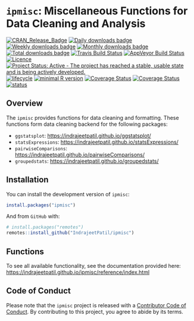 
<!-- README.md is generated from README.Rmd. Please edit that file -->

# `ipmisc`: Miscellaneous Functions for Data Cleaning and Analysis

[![CRAN\_Release\_Badge](http://www.r-pkg.org/badges/version-ago/ipmisc)](https://CRAN.R-project.org/package=ipmisc)
[![Daily downloads
badge](https://cranlogs.r-pkg.org/badges/last-day/ipmisc?color=blue)](https://CRAN.R-project.org/package=ipmisc)
[![Weekly downloads
badge](https://cranlogs.r-pkg.org/badges/last-week/ipmisc?color=blue)](https://CRAN.R-project.org/package=ipmisc)
[![Monthly downloads
badge](https://cranlogs.r-pkg.org/badges/last-month/ipmisc?color=blue)](https://CRAN.R-project.org/package=ipmisc)
[![Total downloads
badge](https://cranlogs.r-pkg.org/badges/grand-total/ipmisc?color=blue)](https://CRAN.R-project.org/package=ipmisc)
[![Travis Build
Status](https://travis-ci.org/IndrajeetPatil/ipmisc.svg?branch=master)](https://travis-ci.org/IndrajeetPatil/ipmisc)
[![AppVeyor Build
Status](https://ci.appveyor.com/api/projects/status/github/IndrajeetPatil/ipmisc?branch=master&svg=true)](https://ci.appveyor.com/project/IndrajeetPatil/ipmisc)
[![Licence](https://img.shields.io/badge/licence-GPL--3-blue.svg)](https://www.gnu.org/licenses/gpl-3.0.en.html)
[![Project Status: Active - The project has reached a stable, usable
state and is being actively
developed.](http://www.repostatus.org/badges/latest/active.svg)](http://www.repostatus.org/#active)
[![lifecycle](https://img.shields.io/badge/lifecycle-maturing-blue.svg)](https://www.tidyverse.org/lifecycle/)
[![minimal R
version](https://img.shields.io/badge/R%3E%3D-3.5.0-6666ff.svg)](https://cran.r-project.org/)
[![Coverage
Status](https://img.shields.io/codecov/c/github/IndrajeetPatil/ipmisc/master.svg)](https://codecov.io/github/IndrajeetPatil/ipmisc?branch=master)
[![Coverage
Status](https://coveralls.io/repos/github/IndrajeetPatil/ipmisc/badge.svg?branch=master)](https://coveralls.io/github/IndrajeetPatil/ipmisc?branch=master)
[![status](https://tinyverse.netlify.com/badge/ipmisc)](https://CRAN.R-project.org/package=ipmisc)

## Overview

The `ipmisc` provides functions for data cleaning and formatting. These
functions form data cleaning backend for the following packages:

  - `ggstatsplot`: <https://indrajeetpatil.github.io/ggstatsplot/>
  - `statsExpressions`:
    <https://indrajeetpatil.github.io/statsExpressions/>
  - `pairwiseComparisons`:
    <https://indrajeetpatil.github.io/pairwiseComparisons/>
  - `groupedstats`: <https://indrajeetpatil.github.io/groupedstats/>

## Installation

You can install the development version of `ipmisc`:

``` r
install.packages("ipmisc")
```

And from `GitHub` with:

``` r
# install.packages("remotes")
remotes::install_github("IndrajeetPatil/ipmisc")
```

## Functions

To see all available functionality, see the documentation provided here:
<https://indrajeetpatil.github.io/ipmisc/reference/index.html>

## Code of Conduct

Please note that the `ipmisc` project is released with a [Contributor
Code of
Conduct](https://github.com/IndrajeetPatil/ipmisc/blob/master/CODE_OF_CONDUCT.md).
By contributing to this project, you agree to abide by its terms.
